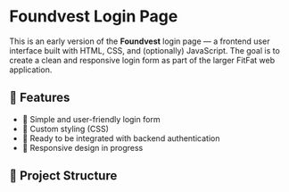 # Foundvest Login Page

This is an early version of the **Foundvest** login page — a frontend user interface built with HTML, CSS, and (optionally) JavaScript. The goal is to create a clean and responsive login form as part of the larger FitFat web application.

## 🚀 Features

- 📄 Simple and user-friendly login form
- 🎨 Custom styling (CSS)
- 🧱 Ready to be integrated with backend authentication
- 🔄 Responsive design in progress

## 📁 Project Structure

